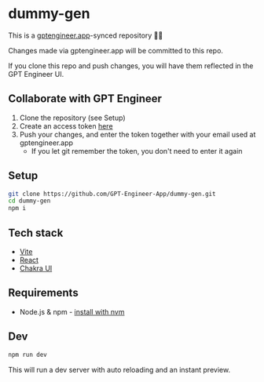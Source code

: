 # dummy-gen


 This is a [gptengineer.app](https://gptengineer.app)-synced repository 🌟🤖

Changes made via gptengineer.app will be committed to this repo. 

If you clone this repo and push changes, you will have them reflected in the GPT Engineer UI.


## Collaborate with GPT Engineer


1. Clone the repository (see Setup)
2. Create an access token [here](https://run.gptengineer.app/profile/settings)
3. Push your changes, and enter the token together with your email used at gptengineer.app
   - If you let git remember the token, you don't need to enter it again


## Setup

```sh
git clone https://github.com/GPT-Engineer-App/dummy-gen.git
cd dummy-gen
npm i
```

## Tech stack

- [Vite](https://vitejs.dev/)
- [React](https://react.dev/)
- [Chakra UI](https://chakra-ui.com/)

## Requirements

- Node.js & npm - [install with nvm](https://github.com/nvm-sh/nvm#installing-and-updating)

## Dev

```sh
npm run dev
```

This will run a dev server with auto reloading and an instant preview.
